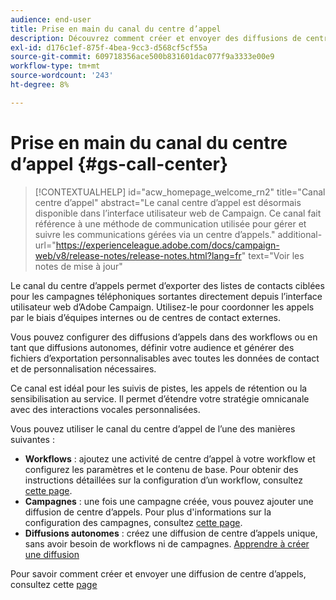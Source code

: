 ```yaml
---
audience: end-user
title: Prise en main du canal du centre d’appel
description: Découvrez comment créer et envoyer des diffusions de centre d’appel avec Adobe Campaign Web
exl-id: d176c1ef-875f-4bea-9cc3-d568cf5cf55a
source-git-commit: 609718356ace500b831601dac077f9a3333e00e9
workflow-type: tm+mt
source-wordcount: '243'
ht-degree: 8%

---
```


# Prise en main du canal du centre d’appel {#gs-call-center}

>[!CONTEXTUALHELP]
>id="acw_homepage_welcome_rn2"
>title="Canal centre d’appel"
>abstract="Le canal centre d’appel est désormais disponible dans l’interface utilisateur web de Campaign. Ce canal fait référence à une méthode de communication utilisée pour gérer et suivre les communications gérées via un centre d’appels."
>additional-url="https://experienceleague.adobe.com/docs/campaign-web/v8/release-notes/release-notes.html?lang=fr" text="Voir les notes de mise à jour"

Le canal du centre d’appels permet d’exporter des listes de contacts ciblées pour les campagnes téléphoniques sortantes directement depuis l’interface utilisateur web d’Adobe Campaign. Utilisez-le pour coordonner les appels par le biais d’équipes internes ou de centres de contact externes.

Vous pouvez configurer des diffusions d’appels dans des workflows ou en tant que diffusions autonomes, définir votre audience et générer des fichiers d’exportation personnalisables avec toutes les données de contact et de personnalisation nécessaires.

Ce canal est idéal pour les suivis de pistes, les appels de rétention ou la sensibilisation au service. Il permet d’étendre votre stratégie omnicanale avec des interactions vocales personnalisées.

Vous pouvez utiliser le canal du centre d’appel de l’une des manières suivantes :

* **Workflows** : ajoutez une activité de centre d’appel à votre workflow et configurez les paramètres et le contenu de base. Pour obtenir des instructions détaillées sur la configuration d’un workflow, consultez [cette page](../workflows/gs-workflow-creation.md).
* **Campagnes** : une fois une campagne créée, vous pouvez ajouter une diffusion de centre d’appels. Pour plus d&#39;informations sur la configuration des campagnes, consultez [cette page](../campaigns/gs-campaigns.md).
* **Diffusions autonomes** : créez une diffusion de centre d’appels unique, sans avoir besoin de workflows ni de campagnes. [Apprendre à créer une diffusion](../msg/gs-deliveries.md)

Pour savoir comment créer et envoyer une diffusion de centre d’appels, consultez cette [page](../call-center/create-call-center.md)
